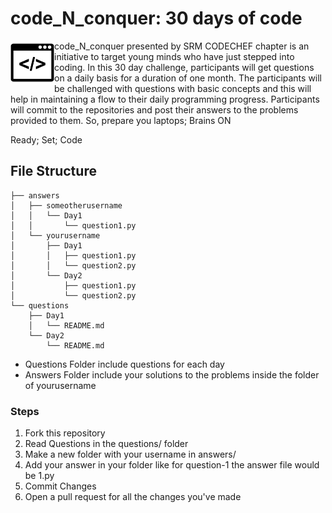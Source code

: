 # code_N_conquer: 30 days of code

<img src="./.github/logo.png" height="70" align="left"/>

code_N_conquer presented by SRM CODECHEF chapter is an initiative to target young minds who have just stepped into coding. In this 30 day challenge, participants will get questions on a daily basis for a duration of one month. The participants will be challenged with questions with basic concepts and this will help in maintaining a flow to their daily programming progress. Participants will commit to the repositories and post their answers to the problems provided to them.
So, prepare you laptops; Brains ON

Ready; Set; Code

## File Structure
```
├── answers
│   ├── someotherusername
│   │   └── Day1
│   │       └── question1.py
│   └── yourusername
│       ├── Day1
│       │   ├── question1.py
│       │   └── question2.py
│       └── Day2
│           ├── question1.py
│           └── question2.py
└── questions
    ├── Day1
    │   └── README.md
    └── Day2
        └── README.md
```

* Questions Folder include questions for each day
* Answers Folder include your solutions to the problems inside the folder of yourusername

### Steps
1. Fork this repository
2. Read Questions in the questions/ folder
3. Make a new folder with your username in answers/
4. Add your answer in your folder like for question-1 the answer file would be 1.py
5. Commit Changes
6. Open a pull request for all the changes you've made
